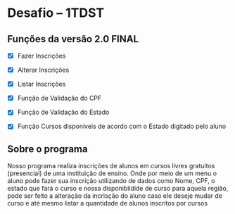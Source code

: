 # Desafio – 1TDST

## Funções da versão 2.0 FINAL

- [x] Fazer Inscrições
- [X] Alterar Inscrições
- [X] Listar Inscrições
- [x] Função de Validação do CPF
- [x] Função de Validação do Estado
- [x] Função Cursos disponíveis de acordo com o Estado digitado pelo aluno


## Sobre o programa

Nosso programa realiza inscrições de alunos em cursos livres gratuitos (presencial) de uma instituição de ensino. Onde por meio de um menu o aluno pode fazer sua inscrição utilizando de dados como Nome, CPF, o estado que fará o curso e nossa disponibildide de curso para aquela região, pode ser feito a alteração da incrisção do aluno caso ele deseje mudar de curso e até mesmo listar a quantidade de alunos inscritos por cursos 
